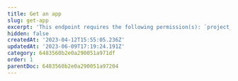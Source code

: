 ```yaml
---
title: Get an app
slug: get-app
excerpt: 'This endpoint requires the following permission(s): `project_configuration:apps:read`.'
hidden: false
createdAt: '2023-04-12T15:55:05.236Z'
updatedAt: '2023-06-09T17:19:24.191Z'
category: 6483560b2e0a290051a971df
order: 1
parentDoc: 6483560b2e0a290051a97204
---
```

